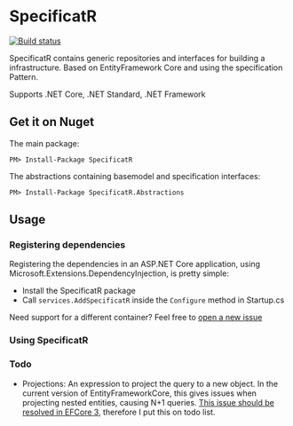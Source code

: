 # SpecificatR
[![Build status](https://ci.appveyor.com/api/projects/status/1fx3shp4cv82qbj9?svg=true)](https://ci.appveyor.com/project/Cr3ature/specificatr)

SpecificatR contains generic repositories and interfaces for building a infrastructure. Based on EntityFramework Core and using the specification Pattern.

Supports .NET Core, .NET Standard, .NET Framework

## Get it on Nuget

The main package:
```
PM> Install-Package SpecificatR
```

The abstractions containing basemodel and specification interfaces:
```
PM> Install-Package SpecificatR.Abstractions
```

## Usage
### Registering dependencies
Registering the dependencies in an ASP.NET Core application, using Microsoft.Extensions.DependencyInjection, is pretty simple:

- Install the SpecificatR package
- Call ````services.AddSpecificatR```` inside the ````Configure```` method in Startup.cs

Need support for a different container? Feel free to [open a new issue](https://github.com/Cr3ature/SpecificatR/issues/new)

### Using SpecificatR


### Todo

- Projections: An expression to project the query to a new object. In the current version of EntityFrameworkCore, this gives issues when projecting nested entities, causing N+1 queries. [This issue should be resolved in EFCore 3](https://github.com/aspnet/EntityFrameworkCore/issues/12098#issuecomment-455997159), therefore I put this on todo list.
